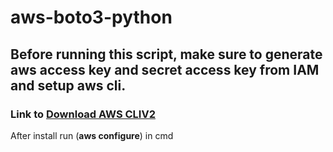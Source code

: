 # aws-boto3-python
## Before running this script, make sure to generate aws access key and secret access key from IAM and setup aws cli.
### Link to [Download AWS CLIV2](https://docs.aws.amazon.com/cli/latest/userguide/getting-started-install.html)
After install run (**aws configure**) in cmd
